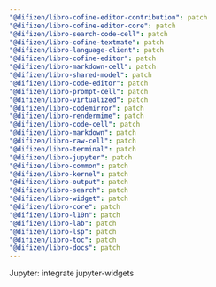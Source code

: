 ```yaml
---
"@difizen/libro-cofine-editor-contribution": patch
"@difizen/libro-cofine-editor-core": patch
"@difizen/libro-search-code-cell": patch
"@difizen/libro-cofine-textmate": patch
"@difizen/libro-language-client": patch
"@difizen/libro-cofine-editor": patch
"@difizen/libro-markdown-cell": patch
"@difizen/libro-shared-model": patch
"@difizen/libro-code-editor": patch
"@difizen/libro-prompt-cell": patch
"@difizen/libro-virtualized": patch
"@difizen/libro-codemirror": patch
"@difizen/libro-rendermime": patch
"@difizen/libro-code-cell": patch
"@difizen/libro-markdown": patch
"@difizen/libro-raw-cell": patch
"@difizen/libro-terminal": patch
"@difizen/libro-jupyter": patch
"@difizen/libro-common": patch
"@difizen/libro-kernel": patch
"@difizen/libro-output": patch
"@difizen/libro-search": patch
"@difizen/libro-widget": patch
"@difizen/libro-core": patch
"@difizen/libro-l10n": patch
"@difizen/libro-lab": patch
"@difizen/libro-lsp": patch
"@difizen/libro-toc": patch
"@difizen/libro-docs": patch
---
```


Jupyter: integrate jupyter-widgets

